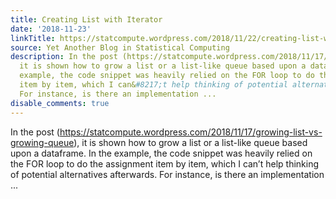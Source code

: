 ```yaml
---
title: Creating List with Iterator
date: '2018-11-23'
linkTitle: https://statcompute.wordpress.com/2018/11/22/creating-list-with-iterator/
source: Yet Another Blog in Statistical Computing
description: In the post (https://statcompute.wordpress.com/2018/11/17/growing-list-vs-growing-queue),
  it is shown how to grow a list or a list-like queue based upon a dataframe. In the
  example, the code snippet was heavily relied on the FOR loop to do the assignment
  item by item, which I can&#8217;t help thinking of potential alternatives afterwards.
  For instance, is there an implementation ...
disable_comments: true
---
```

In the post (https://statcompute.wordpress.com/2018/11/17/growing-list-vs-growing-queue), it is shown how to grow a list or a list-like queue based upon a dataframe. In the example, the code snippet was heavily relied on the FOR loop to do the assignment item by item, which I can&#8217;t help thinking of potential alternatives afterwards. For instance, is there an implementation ...